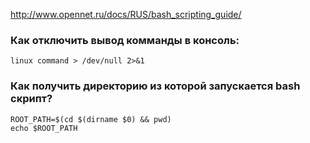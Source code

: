 http://www.opennet.ru/docs/RUS/bash_scripting_guide/

### Как отключить вывод комманды в консоль:
```
linux command > /dev/null 2>&1
```
### Как получить директорию из которой запускается bash скрипт?
```
ROOT_PATH=$(cd $(dirname $0) && pwd)
echo $ROOT_PATH
```
